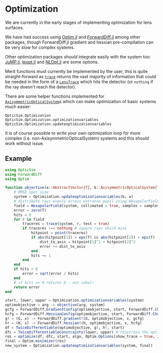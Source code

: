 # Optimization

We are currently in the early stages of implementing optimization for lens surfaces.

We have had success using [Optim.jl](https://julianlsolvers.github.io/Optim.jl/stable/) and [ForwardDiff.jl](http://www.juliadiff.org/ForwardDiff.jl/stable/) among other packages, though ForwardDiff.jl gradient and hessian pre-compilation can be very slow for complex systems.

Other optimization packages _should_ integrate easily with the system too: [JuMP.jl](https://github.com/jump-dev/JuMP.jl), [Ipopt.jl](https://github.com/jump-dev/Ipopt.jl) and [NLOpt.jl](https://github.com/JuliaOpt/NLopt.jl) are some options.

Merit functions must currently be implemented by the user, this is quite straight-forward as [`trace`](@ref) returns the vast majority of information that could be needed in the form of a [`LensTrace`](@ref) which hits the detector (or `nothing` if the ray doesn't reach the detector).

There are some helper functions implemented for [`AxisymmetricOpticalSystem`](@ref)s which can make optimization of basic systems much easier:

```@docs
OpticSim.Optimization
OpticSim.Optimization.optimizationvariables
OpticSim.Optimization.updateoptimizationvariables
```

It is of course possible to write your own optimization loop for more complex (i.e. non-AxisymmetricOpticalSystem) systems and this _should_ work without issue.

## Example

```julia
using OpticSim
using ForwardDiff
using Optim

function objective(a::AbstractVector{T}, b::AxisymmetricOpticalSystem{T}, samples::Int = 3) where {T}
    # RMSE spot size
    system = Optimization.updateoptimizationvariables(b, a)
    # distribute rays evenly across entrance pupil using HexapolarField
    field = HexapolarField(system, collimated = true, samples = samples)
    error = zero(T)
    hits = 0
    for r in field
        traceres = trace(system, r, test = true)
        if traceres !== nothing # ignore rays which miss
            hitpoint = point(traceres)
            if abs(hitpoint[1]) > eps(T) && abs(hitpoint[2]) > eps(T)
                dist_to_axis = hitpoint[1]^2 + hitpoint[2]^2
                error += dist_to_axis
            end
            hits += 1
        end
    end
    if hits > 0
        error = sqrt(error / hits)
    end
    # if hits == 0 returns 0 - not ideal!
    return error
end

start, lower, upper = Optimization.optimizationvariables(system)
optimobjective = arg -> objective(arg, system)
gcfg = ForwardDiff.GradientConfig(optimobjective, start, ForwardDiff.Chunk{1}()) # speed up ForwardDiff significantly
hcfg = ForwardDiff.HessianConfig(optimobjective, start, ForwardDiff.Chunk{1}())
g! = (G, x) -> ForwardDiff.gradient!(G, optimobjective, x, gcfg)
h! = (H, x) -> ForwardDiff.hessian!(H, optimobjective, x, hcfg)
df = TwiceDifferentiable(optimobjective, g!, h!, start)
dfc = TwiceDifferentiableConstraints(lower, upper) # constrain the optimization to avoid e.g. thickness < 0
res = optimize(df, dfc, start, algo, Optim.Options(show_trace = true, iterations = 100, allow_f_increases = true))
final = Optim.minimizer(res)
new_system = Optimization.updateoptimizationvariables(system, final)
```
